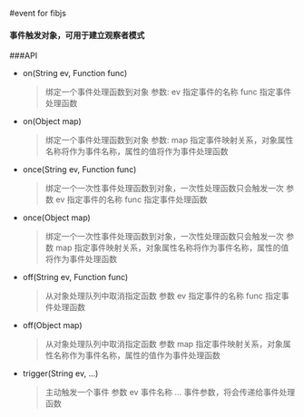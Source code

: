 #event for fibjs

#### **事件触发对象，可用于建立观察者模式**

###API

- on(String ev, Function func) 
    >绑定一个事件处理函数到对象
    参数:
    ev	指定事件的名称
    func	指定事件处理函数

- on(Object map)
    >绑定一个事件处理函数到对象
    参数:
    map	指定事件映射关系，对象属性名称将作为事件名称，属性的值将作为事件处理函数

- once(String ev, Function func)
    >绑定一个一次性事件处理函数到对象，一次性处理函数只会触发一次
    参数
    ev	指定事件的名称
    func	指定事件处理函数

- once(Object map)
    >绑定一个一次性事件处理函数到对象，一次性处理函数只会触发一次
    参数
    map	指定事件映射关系，对象属性名称将作为事件名称，属性的值将作为事件处理函数

- off(String ev, Function func)		
    >从对象处理队列中取消指定函数
    参数
    ev	指定事件的名称
    func	指定事件处理函数

- off(Object map)
    >从对象处理队列中取消指定函数
    参数
    map	指定事件映射关系，对象属性名称作为事件名称，属性的值作为事件处理函数

- trigger(String ev, ...)		
    >主动触发一个事件
    参数
    ev	事件名称
    ...	事件参数，将会传递给事件处理函数